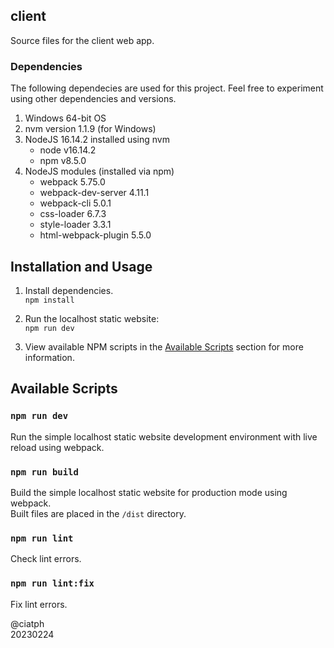 ## client

Source files for the client web app.

### Dependencies

The following dependecies are used for this project. Feel free to experiment using other dependencies and versions.

1. Windows 64-bit OS
2. nvm version 1.1.9 (for Windows)
3. NodeJS 16.14.2 installed using nvm
   - node v16.14.2
   - npm v8.5.0
4. NodeJS modules (installed via npm)
   - webpack 5.75.0
   - webpack-dev-server 4.11.1
   - webpack-cli 5.0.1
   - css-loader 6.7.3
   - style-loader 3.3.1
   - html-webpack-plugin 5.5.0

## Installation and Usage

1. Install dependencies.<br>
`npm install`

2. Run the localhost static website:<br>
`npm run dev`

3. View available NPM scripts in the [Available Scripts](#available-scripts) section for more information.

## Available Scripts

### `npm run dev`

Run the simple localhost static website development environment with live reload using webpack.

### `npm run build`

Build the simple localhost static website for production mode using webpack.<br>
Built files are placed in the `/dist` directory.

### `npm run lint`

Check lint errors.

### `npm run lint:fix`

Fix lint errors.

@ciatph<br>
20230224
